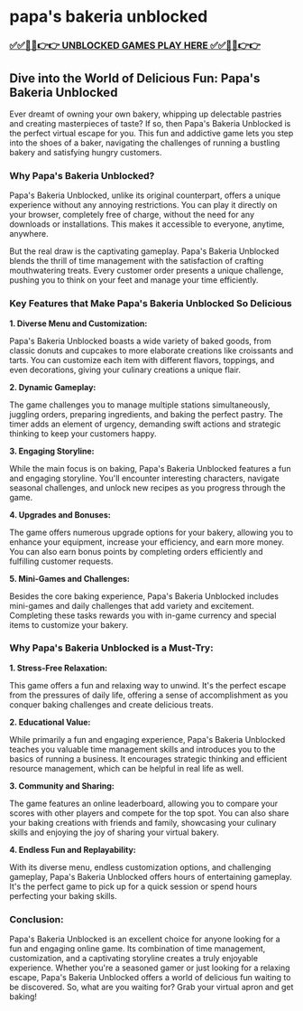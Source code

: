 # papa's bakeria unblocked

### [✅✅🔴🔴👉👉 UNBLOCKED GAMES PLAY HERE ✅✅🔴🔴👉👉](https://topstoryindia.com)

## Dive into the World of Delicious Fun: Papa's Bakeria Unblocked

Ever dreamt of owning your own bakery, whipping up delectable pastries and creating masterpieces of taste? If so, then Papa's Bakeria Unblocked is the perfect virtual escape for you. This fun and addictive game lets you step into the shoes of a baker, navigating the challenges of running a bustling bakery and satisfying hungry customers.

### Why Papa's Bakeria Unblocked?

Papa's Bakeria Unblocked, unlike its original counterpart, offers a unique experience without any annoying restrictions. You can play it directly on your browser, completely free of charge, without the need for any downloads or installations. This makes it accessible to everyone, anytime, anywhere. 

But the real draw is the captivating gameplay. Papa's Bakeria Unblocked blends the thrill of time management with the satisfaction of crafting mouthwatering treats.  Every customer order presents a unique challenge, pushing you to think on your feet and manage your time efficiently.  

### Key Features that Make Papa's Bakeria Unblocked So Delicious

**1. Diverse Menu and Customization:**

Papa's Bakeria Unblocked boasts a wide variety of baked goods, from classic donuts and cupcakes to more elaborate creations like croissants and tarts. You can customize each item with different flavors, toppings, and even decorations, giving your culinary creations a unique flair. 

**2. Dynamic Gameplay:**

The game challenges you to manage multiple stations simultaneously, juggling orders, preparing ingredients, and baking the perfect pastry.  The timer adds an element of urgency, demanding swift actions and strategic thinking to keep your customers happy.

**3. Engaging Storyline:**

While the main focus is on baking, Papa's Bakeria Unblocked features a fun and engaging storyline. You'll encounter interesting characters, navigate seasonal challenges, and unlock new recipes as you progress through the game.

**4. Upgrades and Bonuses:**

The game offers numerous upgrade options for your bakery, allowing you to enhance your equipment, increase your efficiency, and earn more money. You can also earn bonus points by completing orders efficiently and fulfilling customer requests.

**5. Mini-Games and Challenges:**

Besides the core baking experience, Papa's Bakeria Unblocked includes mini-games and daily challenges that add variety and excitement. Completing these tasks rewards you with in-game currency and special items to customize your bakery.

### Why Papa's Bakeria Unblocked is a Must-Try:

**1. Stress-Free Relaxation:**

This game offers a fun and relaxing way to unwind.  It's the perfect escape from the pressures of daily life, offering a sense of accomplishment as you conquer baking challenges and create delicious treats.

**2. Educational Value:**

While primarily a fun and engaging experience, Papa's Bakeria Unblocked teaches you valuable time management skills and introduces you to the basics of running a business.  It encourages strategic thinking and efficient resource management, which can be helpful in real life as well.

**3. Community and Sharing:**

The game features an online leaderboard, allowing you to compare your scores with other players and compete for the top spot. You can also share your baking creations with friends and family, showcasing your culinary skills and enjoying the joy of sharing your virtual bakery.

**4. Endless Fun and Replayability:**

With its diverse menu, endless customization options, and challenging gameplay, Papa's Bakeria Unblocked offers hours of entertaining gameplay. It's the perfect game to pick up for a quick session or spend hours perfecting your baking skills.

### Conclusion:

Papa's Bakeria Unblocked is an excellent choice for anyone looking for a fun and engaging online game. Its combination of time management, customization, and a captivating storyline creates a truly enjoyable experience. Whether you're a seasoned gamer or just looking for a relaxing escape, Papa's Bakeria Unblocked offers a world of delicious fun waiting to be discovered.  So, what are you waiting for?  Grab your virtual apron and get baking! 
